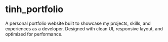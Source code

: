 # tinh_portfolio
A personal portfolio website built to showcase my projects, skills, and experiences as a developer. Designed with clean UI, responsive layout, and optimized for performance.
